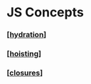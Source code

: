 # JS Concepts

### [[hydration]]

### [[hoisting]]

### [[closures]]

[//begin]: # "Autogenerated link references for markdown compatibility"
[hydration]: hydration "Hydration"
[hoisting]: hoisting "Hoisting"
[closures]: closures "Closures"
[//end]: # "Autogenerated link references"
